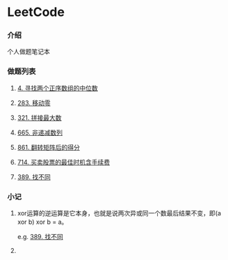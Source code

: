 # LeetCode

### 介绍
个人做题笔记本



### 做题列表

1. [4. 寻找两个正序数组的中位数](https://leetcode-cn.com/problems/median-of-two-sorted-arrays/)

2. [283. 移动零](https://leetcode-cn.com/problems/move-zeroes/)

3. [321. 拼接最大数](https://leetcode-cn.com/problems/create-maximum-number/)

4. [665. 非递减数列](https://leetcode-cn.com/problems/non-decreasing-array/)

5. [861. 翻转矩阵后的得分](https://leetcode-cn.com/problems/score-after-flipping-matrix/)

6. [714. 买卖股票的最佳时机含手续费](https://leetcode-cn.com/problems/best-time-to-buy-and-sell-stock-with-transaction-fee/)

7. [389. 找不同](https://leetcode-cn.com/problems/find-the-difference/)



### 小记

1. xor运算的逆运算是它本身，也就是说两次异或同一个数最后结果不变，即(a xor b) xor b = a。

   e.g. [389. 找不同](https://leetcode-cn.com/problems/find-the-difference/)

2. 